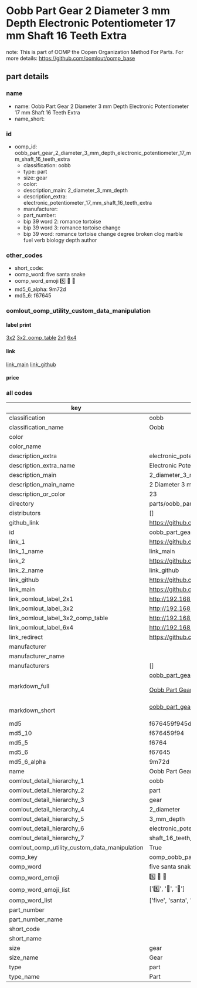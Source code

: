 # Oobb Part Gear 2 Diameter 3 mm Depth Electronic Potentiometer 17 mm Shaft 16 Teeth Extra  

note: This is part of OOMP the Oopen Organization Method For Parts. For more details: https://github.com/oomlout/oomp_base

##  part details
  







### name
* name: Oobb Part Gear 2 Diameter 3 mm Depth Electronic Potentiometer 17 mm Shaft 16 Teeth Extra
* name_short: 
### id
* oomp_id: oobb_part_gear_2_diameter_3_mm_depth_electronic_potentiometer_17_mm_shaft_16_teeth_extra
  * classification: oobb
  * type: part
  * size: gear
  * color: 
  * description_main: 2_diameter_3_mm_depth
  * description_extra: electronic_potentiometer_17_mm_shaft_16_teeth_extra
  * manufacturer: 
  * part_number: 
  * bip 39 word 2: romance tortoise
  * bip 39 word 3: romance tortoise change
  * bip 39 word: romance tortoise change degree broken clog marble fuel verb biology depth author

### other_codes
* short_code: 
* oomp_word: five santa snake
* oomp_word_emoji :five: :santa: :snake:
* md5_6_alpha: 9m72d
* md5_6: f67645






### oomlout_oomp_utility_custom_data_manipulation
#### label print
[3x2](http://192.168.1.245:1112/?label=oomp%209m72d)
[3x2_oomp_table](http://192.168.1.108:1112/?label=oomp%209m72d)
[2x1](http://192.168.1.242:1112/?label=oomp%209m72d)
[6x4](http://192.168.1.55:1112/?label=oomp%209m72d)    

#### link

[link_main](https://github.com/oomlout/oomlout_oomp_version_1_messy/tree/main/parts/oobb_part_gear_2_diameter_3_mm_depth_electronic_potentiometer_17_mm_shaft_16_teeth_extra) [link_github](https://github.com/oomlout/oomlout_oomp_version_1_messy/tree/main/parts/oobb_part_gear_2_diameter_3_mm_depth_electronic_potentiometer_17_mm_shaft_16_teeth_extra)                             

#### price







### all codes 
| key | value |  
| --- | --- |  
| classification | oobb |  
| classification_name | Oobb |  
| color |  |  
| color_name |  |  
| description_extra | electronic_potentiometer_17_mm_shaft_16_teeth_extra |  
| description_extra_name | Electronic Potentiometer 17 mm Shaft 16 Teeth Extra |  
| description_main | 2_diameter_3_mm_depth |  
| description_main_name | 2 Diameter 3 mm Depth |  
| description_or_color | 23 |  
| directory | parts/oobb_part_gear_2_diameter_3_mm_depth_electronic_potentiometer_17_mm_shaft_16_teeth_extra |  
| distributors | [] |  
| github_link | https://github.com/oomlout/oomlout_oomp_part_src/tree/main/parts/oobb_part_gear_2_diameter_3_mm_depth_electronic_potentiometer_17_mm_shaft_16_teeth_extra |  
| id | oobb_part_gear_2_diameter_3_mm_depth_electronic_potentiometer_17_mm_shaft_16_teeth_extra |  
| link_1 | https://github.com/oomlout/oomlout_oomp_version_1_messy/tree/main/parts/oobb_part_gear_2_diameter_3_mm_depth_electronic_potentiometer_17_mm_shaft_16_teeth_extra |  
| link_1_name | link_main |  
| link_2 | https://github.com/oomlout/oomlout_oomp_version_1_messy/tree/main/parts/oobb_part_gear_2_diameter_3_mm_depth_electronic_potentiometer_17_mm_shaft_16_teeth_extra |  
| link_2_name | link_github |  
| link_github | https://github.com/oomlout/oomlout_oomp_version_1_messy/tree/main/parts/oobb_part_gear_2_diameter_3_mm_depth_electronic_potentiometer_17_mm_shaft_16_teeth_extra |  
| link_main | https://github.com/oomlout/oomlout_oomp_version_1_messy/tree/main/parts/oobb_part_gear_2_diameter_3_mm_depth_electronic_potentiometer_17_mm_shaft_16_teeth_extra |  
| link_oomlout_label_2x1 | http://192.168.1.242:1112/?label=oomp%209m72d |  
| link_oomlout_label_3x2 | http://192.168.1.245:1112/?label=oomp%209m72d |  
| link_oomlout_label_3x2_oomp_table | http://192.168.1.108:1112/?label=oomp%209m72d |  
| link_oomlout_label_6x4 | http://192.168.1.55:1112/?label=oomp%209m72d |  
| link_redirect | https://github.com/oomlout/oomlout_oomp_version_1_messy/tree/main/parts/oobb_part_gear_2_diameter_3_mm_depth_electronic_potentiometer_17_mm_shaft_16_teeth_extra |  
| manufacturer |  |  
| manufacturer_name |  |  
| manufacturers | [] |  
| markdown_full | [oobb_part_gear_2_diameter_3_mm_depth_electronic_potentiometer_17_mm_shaft_16_teeth_extra](none)<br>[](none)<br>[Oobb Part Gear 2 Diameter 3 Mm Depth Electronic Potentiometer 17 Mm Shaft 16 Teeth Extra](none)<br><br> |  
| markdown_short | [oobb_part_gear_2_diameter_3_mm_depth_electronic_potentiometer_17_mm_shaft_16_teeth_extra](none)<br><br> |  
| md5 | f676459f945df0f4ae0e439c4c7965dc |  
| md5_10 | f676459f94 |  
| md5_5 | f6764 |  
| md5_6 | f67645 |  
| md5_6_alpha | 9m72d |  
| name | Oobb Part Gear 2 Diameter 3 mm Depth Electronic Potentiometer 17 mm Shaft 16 Teeth Extra |  
| oomlout_detail_hierarchy_1 | oobb |  
| oomlout_detail_hierarchy_2 | part |  
| oomlout_detail_hierarchy_3 | gear |  
| oomlout_detail_hierarchy_4 | 2_diameter |  
| oomlout_detail_hierarchy_5 | 3_mm_depth |  
| oomlout_detail_hierarchy_6 | electronic_potentiometer_17_mm |  
| oomlout_detail_hierarchy_7 | shaft_16_teeth_extra |  
| oomlout_oomp_utility_custom_data_manipulation | True |  
| oomp_key | oomp_oobb_part_gear_2_diameter_3_mm_depth_electronic_potentiometer_17_mm_shaft_16_teeth_extra |  
| oomp_word | five santa snake |  
| oomp_word_emoji | :five: :santa: :snake: |  
| oomp_word_emoji_list | [':five:', ':santa:', ':snake:'] |  
| oomp_word_list | ['five', 'santa', 'snake'] |  
| part_number |  |  
| part_number_name |  |  
| short_code |  |  
| short_name |  |  
| size | gear |  
| size_name | Gear |  
| type | part |  
| type_name | Part |  
